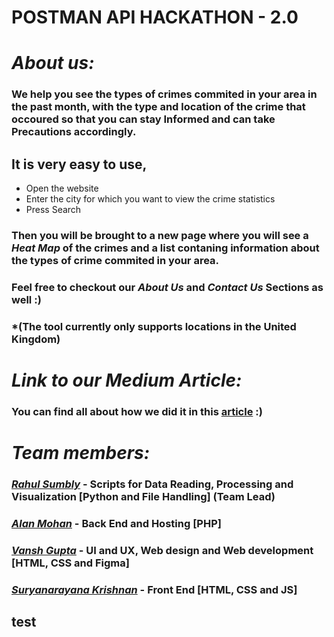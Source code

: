 # POSTMAN API HACKATHON - 2.0
  
# ***About us:***
### We help you see the types of crimes commited in your area in the past month, with the type and location of the crime that occoured so that you can stay Informed and can take Precautions accordingly.
## It is very easy to use,
- Open the website
- Enter the city for which you want to view the crime statistics
- Press Search
### Then you will be brought to a new page where you will see a *Heat Map* of the crimes and a list contaning information about the types of crime commited in your area.
### Feel free to checkout our *About Us* and *Contact Us* Sections as well :)
### \*(The tool currently only supports locations in the United Kingdom)

# ***Link to our Medium Article:***
### You can find all about how we did it in this [article](https://medium.com/@f20200237/crimelog-logging-crimes-since-2022-18ee590ca9a6)  :)

# ***Team members:***
### [*Rahul Sumbly*](https://www.linkedin.com/in/rahul-sumbly/) - Scripts for Data Reading, Processing and Visualization **[Python and File Handling] (Team Lead)**
### [*Alan Mohan*](https://www.linkedin.com/in/alan-mohan-2b9608232) - Back End and Hosting **[PHP]**
### [*Vansh Gupta*](https://www.linkedin.com/in/vansh-gupta-1557ab1ba/) - UI and UX, Web design and Web development **[HTML, CSS and Figma]**
### [*Suryanarayana Krishnan*](https://www.linkedin.com/in/suryanarayana-krishnan-59b6971b4/) - Front End **[HTML, CSS and JS]**
## test
